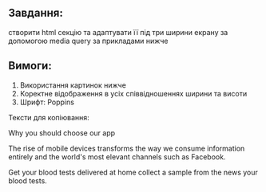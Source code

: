 ## Завдання:

створити html секцію та адаптувати її під три ширини екрану за допомогою media query за прикладами нижче

## Вимоги:

1. Використання картинок нижче
2. Коректне відображення в усіх співвідношеннях ширини та висоти
3. Шрифт: Poppins

Тексти для копіювання:

Why you should choose our app

The rise of mobile devices transforms the way we consume information entirely and the world's most elevant channels such as Facebook.

Get your blood tests delivered at home collect a sample from the news your blood tests.
